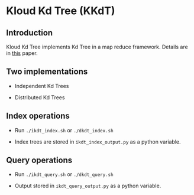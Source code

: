 Kloud Kd Tree (KKdT)
=================================

Introduction
------------
Kloud Kd Tree implements Kd Tree in a map reduce framework. Details are in [this](http://www.vision.caltech.edu/malaa/publications/aly11distributed.pdf) paper.

Two implementations
-------------------

* Independent Kd Trees

* Distributed Kd Trees

Index operations
----------------

* Run `./ikdt_index.sh` or `./dkdt_index.sh`

* Index trees are stored in `ikdt_index_output.py` as a python variable.

Query operations
----------------

* Run `./ikdt_query.sh` or `./dkdt_query.sh`

* Output stored in `ikdt_query_output.py` as a python variable.